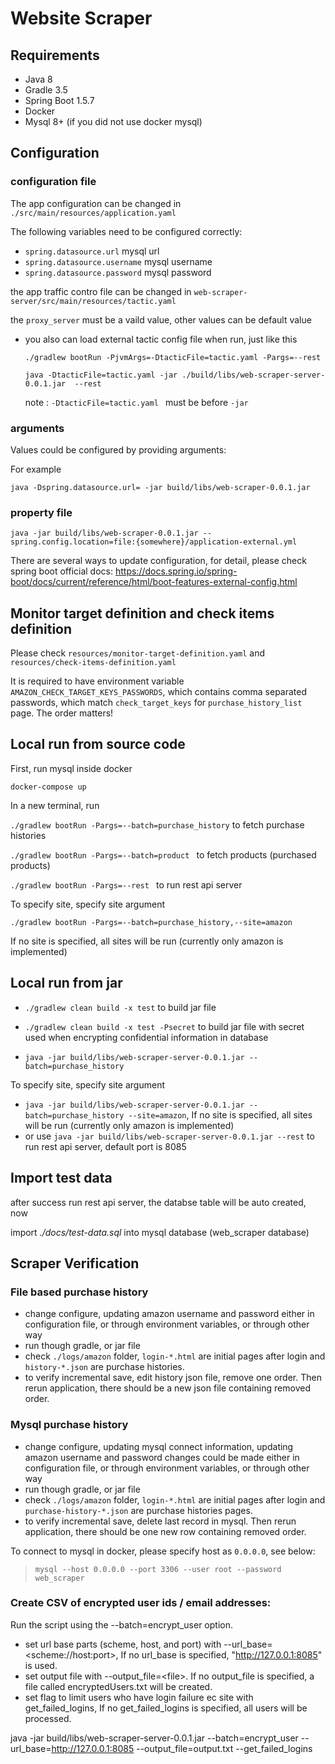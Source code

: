 # Website Scraper

## Requirements

- Java 8
- Gradle 3.5
- Spring Boot 1.5.7
- Docker
- Mysql 8+ (if you did not use docker mysql)

## Configuration

### configuration file

The app configuration can be changed in `./src/main/resources/application.yaml`

The following variables need to be configured correctly:

- `spring.datasource.url` mysql url
- `spring.datasource.username` mysql username
- `spring.datasource.password` mysql password


the app traffic contro file can be changed in `web-scraper-server/src/main/resources/tactic.yaml`

the `proxy_server` must be a vaild value, other values can be default value

- you also can load external tactic config file when run, just like this 

  `./gradlew bootRun -PjvmArgs=-DtacticFile=tactic.yaml -Pargs=--rest`

  `java -DtacticFile=tactic.yaml -jar ./build/libs/web-scraper-server-0.0.1.jar  --rest`

  note :  `-DtacticFile=tactic.yaml ` must be before `-jar`

### arguments

Values could be configured by providing arguments:

For example

`java -Dspring.datasource.url= -jar build/libs/web-scraper-0.0.1.jar`

### property file

`java -jar build/libs/web-scraper-0.0.1.jar --spring.config.location=file:{somewhere}/application-external.yml`

There are several ways to update configuration, for detail, please check spring boot official docs:
https://docs.spring.io/spring-boot/docs/current/reference/html/boot-features-external-config.html

## Monitor target definition and check items definition

Please check `resources/monitor-target-definition.yaml`
and `resources/check-items-definition.yaml`

It is required to have environment variable `AMAZON_CHECK_TARGET_KEYS_PASSWORDS`,
which contains comma separated passwords, which match `check_target_keys` for `purchase_history_list` page.
The order matters!

## Local run from source code

First, run mysql inside docker

`docker-compose up`

In a new terminal, run

`./gradlew bootRun -Pargs=--batch=purchase_history` to fetch purchase histories

`./gradlew bootRun -Pargs=--batch=product ` to fetch products (purchased products)

`./gradlew bootRun -Pargs=--rest ` to run rest api server


To specify site, specify site argument

`./gradlew bootRun -Pargs=--batch=purchase_history,--site=amazon`

If no site is specified, all sites will be run (currently only amazon is implemented)

## Local run from jar

- `./gradlew clean build -x test` to build jar file
- `./gradlew clean build -x test -Psecret` to build jar file with secret used when encrypting confidential information in database

- `java -jar build/libs/web-scraper-server-0.0.1.jar --batch=purchase_history`

To specify site, specify site argument

- `java -jar build/libs/web-scraper-server-0.0.1.jar --batch=purchase_history --site=amazon`, If no site is specified, all sites will be run (currently only amazon is implemented)
- or use `java -jar build/libs/web-scraper-server-0.0.1.jar --rest` to run rest api server, default port is 8085

## Import test data

after success run rest api server, the databse table will be auto created,  now

import *./docs/test-data.sql* into mysql database (web_scraper database)

## Scraper Verification

### File based purchase history 

- change configure, updating amazon username and password either in configuration file, or through environment
  variables, or through other way
- run though gradle, or jar file
- check `./logs/amazon` folder, `login-*.html` are initial pages after login and `history-*.json` are purchase histories.
- to verify incremental save, edit history json file, remove one order. Then rerun application, there should be a new json file containing removed order. 

### Mysql purchase history

- change configure, updating mysql connect information, updating amazon username and password
    changes could be made either in configuration file, or through environment
	variables, or through other way
- run though gradle, or jar file
- check `./logs/amazon` folder, `login-*.html` are initial pages after login and `purchase-history-*.json` are purchase histories pages.
- to verify incremental save, delete last record in mysql. Then rerun application, there should be one new row containing removed order. 

To connect to mysql in docker, please specify host as `0.0.0.0`, see below:

> `mysql --host 0.0.0.0 --port 3306 --user root --password web_scraper`


### Create CSV of encrypted user ids / email addresses:
Run the script using the --batch=encrypt_user option.
- set url base parts (scheme, host, and port) with --url_base=\<scheme://host:port>, If no url_base is specified, "http://127.0.0.1:8085" is used.
- set output file with --output_file=\<file>. If no output_file is specified, a file called encryptedUsers.txt will be created.
- set flag to limit users who have login failure ec site with get_failed_logins, If no get_failed_logins is specified, all users will be processed.

java -jar build/libs/web-scraper-server-0.0.1.jar --batch=encrypt_user --url_base=http://127.0.0.1:8085 --output_file=output.txt --get_failed_logins
